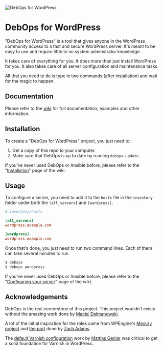 ![DebOps for WordPress](https://cldup.com/7ODJOzazxd-3000x3000.jpeg)

# DebOps for WordPress

"DebOps for WordPress" is a tool that gives anyone in the WordPress community
access to a fast and secure WordPress server. It's meant to be easy to use and
require little to no system adminstrator knowledge.

It takes care of everything for you. It does more than just install WordPress for you. It
also takes care of all server configuration and maintenance tasks.

All that you need to do is type in two commands (after installation) and wait for the magic to happen.

## Documentation

Please refer to the [wiki](https://github.com/carlalexander/debops-wordpress/wiki) for full documentation,
examples and other information.

## Installation

To create a "DebOps for WordPress" project, you just need to:

 1. Get a copy of this repo to your computer.
 2. Make sure that DebOps is up to date by running `debops-update`.

If you've never used DebOps or Ansible before, please refer to the "[Installation](https://github.com/carlalexander/debops-wordpress/wiki/Installation)" page of the wiki.

## Usage

To configure a server, you need to add it to the `hosts` file in the `inventory` folder
under both the `[all_servers]` and `[wordpress]`.

```ini
# inventory/hosts

[all_servers]
wordpress.example.com

[wordpress]
wordpress.example.com
```

Once that's done, you just need to run two command lines. Each of them can take several minutes to run.

```bash
$ debops
$ debops wordpress
```

If you've never used DebOps or Ansible before, please refer to the "[Configuring your server](https://github.com/carlalexander/debops-wordpress/wiki/Configuring-your-server)" page of the wiki.

## Acknowledgements

DebOps is the real cornerstone of this project. This project wouldn't exists without the amazing work done
by [Maciej Delmanowski](https://github.com/drybjed).

A lot of the initial inspiration for the roles came from WPEngine's [Mecury project](https://github.com/wpengine/hgv)
and [the port](https://github.com/zach-adams/hgv-deploy-full) done by [Zach Adams](http://zach-adams.com/).

The [default Varnish configuration](https://github.com/mattiasgeniar/varnish-4.0-configuration-templates) work by
[Mattias Geniar](http://ma.ttias.be/) was critical to get a solid foundation for Varnish in WordPress.

